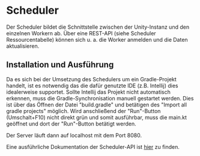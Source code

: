 # Scheduler
Der Scheduler bildet die Schnittstelle zwischen der Unity-Instanz und den einzelnen Workern ab. Über eine REST-API (siehe Scheduler Ressourcentabelle) können sich u. a. die Worker anmelden und die Daten aktualisieren.

<!-- ## Funktionen -->


## Installation und Ausführung
Da es sich bei der Umsetzung des Schedulers um ein Gradle-Projekt handelt, ist es notwendig das die dafür genutzte IDE (z.B. Intellij) dies idealerweise supportet. Sollte Intellij das Projekt nicht automatisch erkennen, muss die Gradle-Synchronisation manuell gestartet werden. Dies ist über das Öffnen  der Datei "build.gradle" und betätigen des "Import all gradle projects" möglich. Wird anschließend der "Run"-Button (Umschalt+F10) nicht direkt grün und somit ausführbar, muss die main.kt geöffnet und dort der "Run"-Button betätigt werden.

Der Server läuft dann auf localhost mit dem Port 8080. 

Eine ausführliche Dokumentation der Scheduler-API ist [hier](https://pschm.github.io/AVS-Scheduler-API/) zu finden.
<!--
### Scheduler Ressourcentabelle
|Ressource  |Verb |URI |Semantik |Contenttype-Request | Contenttype-Response |
|-----------|-----|----|---------|--------------------|----------------------|
|Ping||||
||Get|/ping|Liefert "pong"||PlainText|
|Worker||||
||Get|/worker|Liefert UUID und Population zurück|application/json|application/json|
||Put |/worker?uuid={parameter}|Akutalisiert den entsprechenden Worker und liefert eine neue Population zurück|applicaiton/json |applicaiton/json|
|Map||||
||Post|/map|Setzt die Karte der Unity Instanz |application/json||
||Delete|/map|Löscht die Karte. Berechnung wird abgebrochen. ||application/json|
|Path||||
||Get|/path|Liefert den aktuell besten Weg zurück. Sowie den "besten", wenn die Verbesserung der Ergebnisse ein Minimum erreicht hat ||application/json|

### Scheduler HTTP-Fehlercodes
| Ressource | Verb | Fehlercode |                     | Beschreibung                                                            |
|-----------|------|------------|---------------------|-------------------------------------------------------------------------|
| /worker   | GET  | 204        | No Content          | Die Map ist nicht gesetzt.                                              |
|           |      | 503        | Service Unavailable | Die maximale Anzahl der Arbeiter wurde erreicht.                        |
|           | PUT  | 204        | No Content          | Die Map ist nicht gesetzt.  
|           |      | 400        | Bad Request         | Population ist nicht valide (enthält z.B. null-Werte).
|           |      |            |                     | Das JSON konnte nicht gelesen werden.                                   |
|           |      |            |                     | Die UUID fehlt.                                                         |
|           |      |            |                     | Der Nutzer ist nicht registriert.                                       |
| /map       | POST | 400        | Bad Request         | Das JSON konnte nicht gelesen werden.                                   |
| /path     | GET  | 503        | Service Unavailable | Es gibt momentan keine registrieren Worker, die an der Lösung arbeiten. |
|           |      | 204        | No Content          | Die Worker haben noch kein Ergebnis geliefert.
-->
